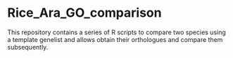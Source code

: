 # Rice_Ara_GO_comparison
This repository contains a series of R scripts to compare two species using a template genelist and allows obtain their orthologues and compare them subsequently.
